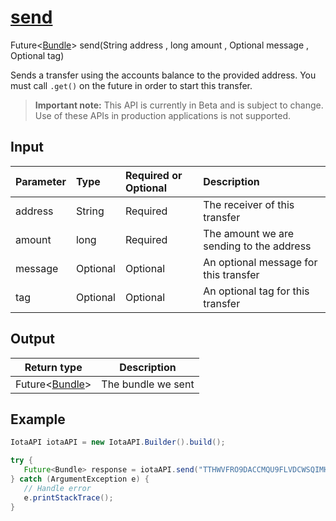 
# [send](https://github.com/iotaledger/iota-java/blob/master/jota/src/main/java/org/iota/jota/IotaAccount.java#L382)
 Future<[Bundle](https://github.com/iotaledger/iota-java/blob/master/jota/src/main/java/org/iota/jota/model/Bundle.java)> send(String address , long amount , Optional<String> message , Optional<String> tag)

Sends a transfer using the accounts balance to the provided address. You must call `.get()` on the future in order to start this transfer.
> **Important note:** This API is currently in Beta and is subject to change. Use of these APIs in production applications is not supported.

## Input
| Parameter       | Type | Required or Optional | Description |
|:---------------|:--------|:--------| :--------|
| address | String | Required | The receiver of this transfer |
| amount | long | Required | The amount we are sending to the address |
| message | Optional<String> | Optional | An optional message for this transfer |
| tag | Optional<String> | Optional | An optional tag for this transfer |
    
## Output
| Return type | Description |
|--|--|
| Future<[Bundle](https://github.com/iotaledger/iota-java/blob/master/jota/src/main/java/org/iota/jota/model/Bundle.java)>  | The bundle we sent |



 ## Example
 
 ```Java
 IotaAPI iotaAPI = new IotaAPI.Builder().build();

try { 
    Future<Bundle> response = iotaAPI.send("TTHWVFRO9DACCMQU9FLVDCWSQIMHYMFVTXBT9ZSAPJUKYWJJMHRKNTMQNSCGGEHCORRRBZZXRORNLNTRX", 64, Optional.of("I9DUAMDTTIZLCYJMOWU9RSWVD9VSNDSIAHXVD9NYVYXWQUEINIPVLIRAA9YPIXQPLVXUSXYDSM9PFSBQM", Optional.of("TAG9UUE9AGBOUEOGTUWKPAXDXQK");
} catch (ArgumentException e) { 
    // Handle error
    e.printStackTrace(); 
}
 ```
